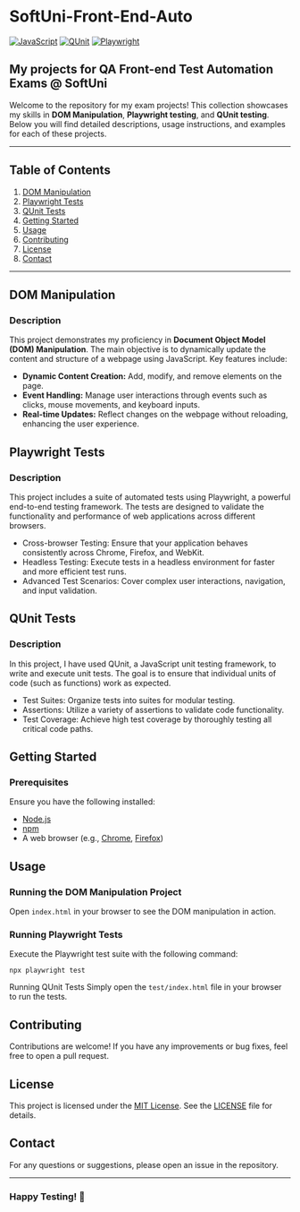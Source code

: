 # SoftUni-Front-End-Auto
[![JavaScript](https://img.shields.io/badge/Made%20with-JavaScript-F7DF1E.svg)](https://developer.mozilla.org/en-US/docs/Web/JavaScript)
[![QUnit](https://img.shields.io/badge/tested%20with-QUnit-9C4CB4.svg)](https://qunitjs.com/)
[![Playwright](https://img.shields.io/badge/tested%20with-Playwright-6E40C9.svg)](https://playwright.dev/)

## My projects for QA Front-end Test Automation Exams @ SoftUni 
Welcome to the repository for my exam projects! This collection showcases my skills in **DOM Manipulation**, **Playwright testing**, and **QUnit testing**. Below you will find detailed descriptions, usage instructions, and examples for each of these projects.

---

## Table of Contents
1. [DOM Manipulation](#dom-manipulation)
2. [Playwright Tests](#playwright-tests)
3. [QUnit Tests](#qunit-tests)
4. [Getting Started](#getting-started)
5. [Usage](#usage)
6. [Contributing](#contributing)
7. [License](#license)
8. [Contact](#contact)

---

## DOM Manipulation

### Description
This project demonstrates my proficiency in **Document Object Model (DOM) Manipulation**. The main objective is to dynamically update the content and structure of a webpage using JavaScript. Key features include:

- **Dynamic Content Creation:** Add, modify, and remove elements on the page.
- **Event Handling:** Manage user interactions through events such as clicks, mouse movements, and keyboard inputs.
- **Real-time Updates:** Reflect changes on the webpage without reloading, enhancing the user experience.

## Playwright Tests

### Description
This project includes a suite of automated tests using Playwright, a powerful end-to-end testing framework. The tests are designed to validate the functionality and performance of web applications across different browsers.

- Cross-browser Testing: Ensure that your application behaves consistently across Chrome, Firefox, and WebKit.
- Headless Testing: Execute tests in a headless environment for faster and more efficient test runs.
- Advanced Test Scenarios: Cover complex user interactions, navigation, and input validation.
  
## QUnit Tests

### Description
In this project, I have used QUnit, a JavaScript unit testing framework, to write and execute unit tests. The goal is to ensure that individual units of code (such as functions) work as expected.

- Test Suites: Organize tests into suites for modular testing.
- Assertions: Utilize a variety of assertions to validate code functionality.
- Test Coverage: Achieve high test coverage by thoroughly testing all critical code paths.

## Getting Started

### Prerequisites
Ensure you have the following installed:

- [Node.js](https://nodejs.org/)
- [npm](https://www.npmjs.com/)
- A web browser (e.g., [Chrome](https://www.google.com/chrome/), [Firefox](https://www.mozilla.org/firefox/))

## Usage

### Running the DOM Manipulation Project
Open `index.html` in your browser to see the DOM manipulation in action.

### Running Playwright Tests
Execute the Playwright test suite with the following command:

```
npx playwright test
```

Running QUnit Tests
Simply open the `test/index.html` file in your browser to run the tests.

## Contributing
Contributions are welcome! If you have any improvements or bug fixes, feel free to open a pull request.

## License
This project is licensed under the [MIT License](LICENSE). See the [LICENSE](LICENSE) file for details.

## Contact
For any questions or suggestions, please open an issue in the repository.

---
### Happy Testing! 🚀
